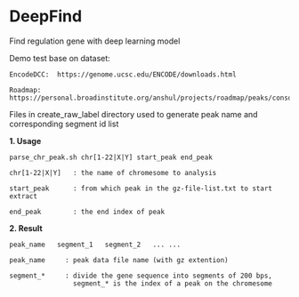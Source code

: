 # DeepFind

Find regulation gene with deep learning model

Demo test base on dataset:
  
    EncodeDCC:  https://genome.ucsc.edu/ENCODE/downloads.html
    
    Roadmap:    https://personal.broadinstitute.org/anshul/projects/roadmap/peaks/consolidated/narrowPeak/


Files in create_raw_label directory used to generate peak name and corresponding segment id list

  **1. Usage**
   
  ```Shell
  parse_chr_peak.sh chr[1-22|X|Y] start_peak end_peak
    
  chr[1-22|X|Y]   : the name of chromesome to analysis

  start_peak      : from which peak in the gz-file-list.txt to start extract

  end_peak        : the end index of peak
  ```
  
  **2. Result**
    
    peak_name   segment_1   segment_2   ... ...
    
    peak_name     : peak data file name (with gz extention)
    
    segment_*     : divide the gene sequence into segments of 200 bps, 
                    segment_* is the index of a peak on the chromesome
